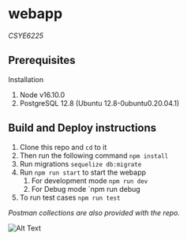 # webapp
*CSYE6225*

## Prerequisites

Installation
1. Node v16.10.0
2. PostgreSQL 12.8 (Ubuntu 12.8-0ubuntu0.20.04.1)

## Build and Deploy instructions

1. Clone this repo and `cd` to it
2. Then run the following command `npm install`
3. Run migrations `sequelize db:migrate`
4. Run `npm run start` to start the webapp
    1. For development mode `npm run dev`
    2. For Debug mode `npm run debug
5. To run test cases `npm run test`

*Postman collections are also provided with the repo.*


![Alt Text](https://c.tenor.com/abd96-3ij_AAAAAC/the-cloud-cloud.gif)